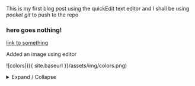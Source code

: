 This is my first blog post using the quickEdit text editor and I shall be using *pocket git* to push to the repo

### here goes nothing!
[link to something](url)

Added an image using editor 

![colors]({{ site.baseurl }}/assets/img/colors.png)


<details markdown='1'><summary>Expand / Collapse</summary>
Something here 

</details>
